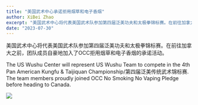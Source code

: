 ```yaml
---
title: "美国武术中心承诺拒用烟草和电子香烟"
author: XiBei Zhao
excerpt: "美国武术中心将代表美国武术队参加第四届泛美功夫和太极拳锦标赛。在前往加拿大之前，团队成员自豪地加入了OCC禁止吸烟和吸电子烟誓言活动。"
date: "2023-07-30"
---
```


美国武术中心将代表美国武术队参加第四届泛美功夫和太极拳锦标赛。在前往加拿大之前，团队成员自豪地加入了OCC拒用烟草和电子香烟的承诺活动。

The US Wushu Center will represent US Wushu Team to compete in the 4th Pan American Kungfu & Taijiquan Championship/第四届泛美传统武术锦标赛. The team members proudly joined OCC No Smoking No Vaping Pledge before heading to Canada.

![](https://res.cloudinary.com/dhngj18do/image/upload/f_auto,q_auto/v1/images/364100992_273455421986214_636710387150791521_n)
